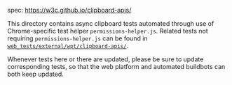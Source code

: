 spec: https://w3c.github.io/clipboard-apis/

This directory contains async clipboard tests automated through use of
Chrome-specific test helper `permissions-helper.js`. Related tests not requiring
`permissions-helper.js` can be found in
[`web_tests/external/wpt/clipboard-apis/`](https://cs.chromium.org/chromium/src/third_party/blink/web_tests/external/wpt/clipboard-apis/).

Whenever tests here or there are updated, please be sure to update corresponding
tests, so that the web platform and automated buildbots can both keep updated.
